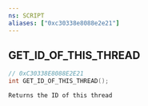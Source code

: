 ```yaml
---
ns: SCRIPT
aliases: ["0xc30338e8088e2e21"]
---
```

## GET_ID_OF_THIS_THREAD

```c
// 0xC30338E8088E2E21
int GET_ID_OF_THIS_THREAD();
```

```
Returns the ID of this thread
```
